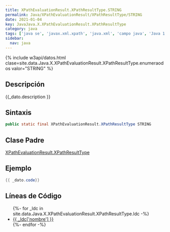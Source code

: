 ```yaml
---
title: XPathEvaluationResult.XPathResultType.STRING
permalink: Java/XPathEvaluationResult/XPathResultType/STRING
date: 2021-01-04
key: JavaJava.X.XPathEvaluationResult.XPathResultType
category: java
tags: ['java se', 'javax.xml.xpath', 'java.xml', 'campo java', 'Java 1.0']
sidebar: 
  nav: java
---
```


{% include w3api/datos.html clase=site.data.Java.X.XPathEvaluationResult.XPathResultType.enumeraodos valor="STRING" %}

## Descripción
{{_dato.description }}

## Sintaxis
~~~java
public static final XPathEvaluationResult.XPathResultType STRING
~~~

## Clase Padre
[XPathEvaluationResult.XPathResultType](/Java/XPathEvaluationResult/XPathResultType/)

## Ejemplo
~~~java
{{ _dato.code}}
~~~

## Líneas de Código
<ul>
{%- for _ldc in site.data.Java.X.XPathEvaluationResult.XPathResultType.ldc -%}
   <li>
       <a href="{{_ldc['url'] }}">{{ _ldc['nombre'] }}</a>
   </li>
{%- endfor -%}
</ul>
